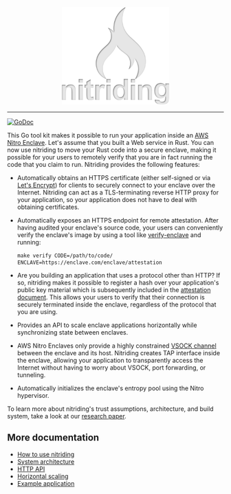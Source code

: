 <div align="center">
  <img src="./doc/nitriding-logo.svg" alt="Nitriding logo" width="250">
</div>

---

[![GoDoc](https://pkg.go.dev/badge/github.com/brave/nitriding-daemon?utm_source=godoc)](https://pkg.go.dev/github.com/brave/nitriding-daemon)

This Go tool kit makes it possible to run your application inside an
[AWS Nitro Enclave](https://aws.amazon.com/ec2/nitro/nitro-enclaves/).
Let's assume that you built a Web service in Rust.  You can now use nitriding to
move your Rust code into a secure enclave, making it possible for your users to
remotely verify that you are in fact running the code that you claim to run.
Nitriding provides the following features:

* Automatically obtains an HTTPS certificate (either self-signed or via
  [Let's Encrypt](https://letsencrypt.org))
  for clients to securely connect to your enclave over the Internet.  Nitriding
  can act as a TLS-terminating reverse HTTP proxy for your application, so your
  application does not have to deal with obtaining certificates.

* Automatically exposes an HTTPS endpoint for remote attestation.  After having
  audited your enclave's source code, your users can conveniently verify the
  enclave's image by using a tool like
  [verify-enclave](https://github.com/brave-experiments/verify-enclave)
  and running:

   ```
   make verify CODE=/path/to/code/ ENCLAVE=https://enclave.com/enclave/attestation
   ```

* Are you building an application that uses a protocol other than HTTP?  If so,
  nitriding makes it possible to register a hash over your application's public
  key material which is subsequently included in the
  [attestation document](https://docs.aws.amazon.com/enclaves/latest/user/nitro-enclave-concepts.html#term-attestdoc).
  This allows your users to verify that their connection is securely terminated
  inside the enclave, regardless of the protocol that you are using.

* Provides an API to scale enclave applications horizontally while synchronizing
  state between enclaves.

* AWS Nitro Enclaves only provide a highly constrained
  [VSOCK channel](https://docs.aws.amazon.com/enclaves/latest/user/nitro-enclave-concepts.html#term-socket)
  between the enclave and its host.  Nitriding creates TAP interface inside the
  enclave, allowing your application to transparently access the Internet
  without having to worry about VSOCK, port forwarding, or tunneling.

* Automatically initializes the enclave's entropy pool using the Nitro
  hypervisor.

To learn more about nitriding's trust assumptions, architecture, and build
system, take a look at our [research paper](https://arxiv.org/abs/2206.04123).

## More documentation

* [How to use nitriding](doc/usage.md)
* [System architecture](doc/architecture.md)
* [HTTP API](doc/http-api.md)
* [Horizontal scaling](doc/key-synchronization.md)
* [Example application](example/)
